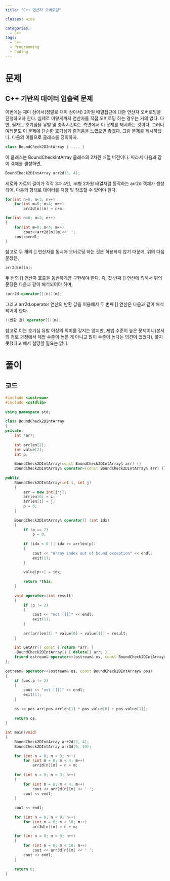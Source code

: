```yaml
---
title: "C++ 연산자 오버로딩"

classes: wide

categories:
  - C++
tags:
  - C++
  - Programming
  - Coding
---
```


# 문제

## C++ 기반의 데이터 입출력 문제

이번에는 재미 삼아서(정말로 재미 삼아서) 2차원 배열접근에 대한 연산자 오버로딩을 진행하고자 한다.
실제로 이렇게까지 연산자를 직접 오버로딩 하는 경우는 거의 없다.
다만, 필자는 호기심을 유발 및 충족시킨다는 측면에서 이 문제를 제시하는 것이다.
그러니 여러분도 이 문제에 단순한 호기심과 즐거움을 느꼈으면 좋겠다.
그럼 문제를 제시하겠다.
다음의 이름으로 클래스를 정의하자.

```cpp
class BoundCheck2DIntArray { .... }
```

이 클래스는 BoundCheckIntArray 클래스의 2차원 배열 버전이다.
따라서 다음과 같이 객체를 생성하면,

```cpp
BoundCheck2DIntArray arr2d(3, 4);
```

세로와 가로의 길이가 각각 3과 4인, int형 2차원 배열처럼 동작하는 arr2d 객체가 생성되어, 다음의 형태로 데이터를 저장 및 참조할 수 있어야 한다.

```cpp
for(int n=0; n<3; n++)
    for(int m=0; m<4; m++)
        arr2d[n][m] = n+m;

for(int n=0; n<3; n++)
{
    for(int m=0; m<4; m++)
        cout<<arr2d[n][m]<<' ';
    cout<<endl;
}
```

참고로 두 개의 [] 연산자를 동시에 오버로딩 하는 것은 허용되지 않기 때문에, 위의 다음 문장은,

```cpp
arr2d[n][m];
```

두 번의 [] 연산자 호출을 동반하게끔 구현해야 한다.
즉, 첫 번째 [] 연산에 의해서 위의 문장은 다음과 같이 해석되어야 하며,

```cpp
(arr2d.operator[](n))[m];
```

그리고 arr2d.operator[](n) 연산의 반환 값을 이용해서 두 번째 [] 연산은 다음과 같이 해석되어야 한다.

```cpp
((반환 값).operator[])(m);
```

참고로 이는 호기심 유발 이상의 의미를 갖지는 않지만, 제법 수준이 높은 문제이니(본서의 검토 과정에서 제법 수준이 높은 게 아니고 많이 수준이 높다는 의견이 있었다), 풀지 못했다고 해서 실망할 필요는 없다.

# 풀이

## 코드

```cpp
#include <iostream>
#include <cstdlib>
 
using namespace std;
 
class BoundCheck2DIntArray
{
private:
    int *arr;
 
    int arrlen[2];
    int value[2];
    int p;
 
    BoundCheck2DIntArray(const BoundCheck2DIntArray& arr) {}
    BoundCheck2DIntArray& operator=(const BoundCheck2DIntArray& arr) {}
 
public:
    BoundCheck2DIntArray(int i, int j)
    {
        arr = new int[i*j];
        arrlen[0] = i;
        arrlen[1] = j;
        p = 0;
    }
 
    BoundCheck2DIntArray& operator[] (int idx)
    {
        if (p == 2)
            p = 0;
 
        if (idx < 0 || idx >= arrlen[p])
        {
            cout << "Array index out of bound exception" << endl;
            exit(1);
        }
 
        value[p++] = idx;
 
        return *this;
    }
 
    void operator=(int result)
    {
        if (p != 2)
        {
            cout << "not [][]" << endl;
            exit(1);
        }
 
        arr[arrlen[1] * value[0] + value[1]] = result;
    }
 
    int GetArr() const { return *arr; }
    ~BoundCheck2DIntArray() { delete[] arr; }
    friend ostream& operator<<(ostream& os, const BoundCheck2DIntArray& pos);
};
 
ostream& operator<<(ostream& os, const BoundCheck2DIntArray& pos)
{
    if (pos.p != 2)
    {
        cout << "not [][]" << endl;
        exit(1);
    }
 
    os << pos.arr[pos.arrlen[1] * pos.value[0] + pos.value[1]];
 
    return os;
}
 
int main(void)
{
    BoundCheck2DIntArray arr2d(3, 4);
    BoundCheck2DIntArray arr3d(9, 10);
 
    for (int n = 0; n < 3; n++)
        for (int m = 0; m < 4; m++)
            arr2d[n][m] = n + m;
 
    for (int n = 0; n < 3; n++)
    {
        for (int m = 0; m < 4; m++)
            cout << arr2d[n][m] << ' ';
        cout << endl;
    }
 
    cout << endl;
 
    for (int n = 0; n < 9; n++)
        for (int m = 0; m < 10; m++)
            arr3d[n][m] = n + m;
 
    for (int n = 0; n < 9; n++)
    {
        for (int m = 0; m < 10; m++)
            cout << arr3d[n][m] << ' ';
        cout << endl;
    }
 
    return 0;
}
 
```